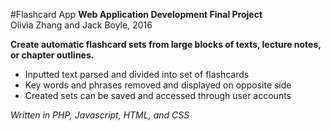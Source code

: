 #Flashcard App 
__Web Application Development Final Project__ </br>
Olivia Zhang and Jack Boyle, 2016 </br>

**Create automatic flashcard sets from large blocks of texts, lecture notes, or chapter outlines.**

- Inputted text parsed and divided into set of flashcards 
- Key words and phrases removed and displayed on opposite side 
- Created sets can be saved and accessed through user accounts

*Written in PHP, Javascript, HTML, and CSS*
